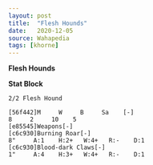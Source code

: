 ```yaml
---
layout: post
title:  "Flesh Hounds"
date:   2020-12-05
source: Wahapedia
tags: [khorne]
---
```


**Flesh Hounds**

**Stat Block**
```
2/2 Flesh Hound
```

```
[56f442]M     W     B     Sa    [-]
8     2     10    5     
[e85545]Weapons[-]
[c6c930]Burning Roar[-]
8"     A:1    H:2+   W:4+   R:-    D:1   
[c6c930]Blood-dark Claws[-]
1"     A:4    H:3+   W:4+   R:-    D:1   
```


